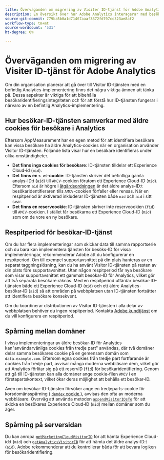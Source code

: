 ```yaml
---
title: Överväganden om migrering av Visiter ID-tjänst för Adobe Analytics
description: En översikt över hur Adobe Analytics interagerar med besökar-ID-tjänsten.
source-git-commit: 779ba5b0a1d71467aaaf3872fd707cc323ae8af2
workflow-type: tm+mt
source-wordcount: '531'
ht-degree: 0%

---
```


# Överväganden om migrering av Visiter ID-tjänst för Adobe Analytics

Om din organisation planerar att gå över till Visitor ID-tjänsten med en befintlig Analytics-implementering finns det några viktiga ämnen att tänka på. Dessa aspekter är viktiga för att bibehålla besökaridentifieringsintegriteten och för att förstå hur ID-tjänsten fungerar i närvaro av en befintlig Analytics-implementering.

## Hur besökar-ID-tjänsten samverkar med äldre cookies för besökare i Analytics

Eftersom AppMeasurement har en egen metod för att identifiera besökare kan vissa besökare ha äldre Analytics-cookies när en organisation använder Visitor ID-tjänsten. Följande lista visar hur en besökare identifieras under olika omständigheter.

* **Det finns inga cookies för besökare**: ID-tjänsten tilldelar ett Experience Cloud-id (`mid`).
* **Det finns en `s_vi`-cookie**: ID-tjänsten skriver det befintliga gamla analys-ID:t (`aid`) till `AMCV`-cookien förutom ett Experience Cloud-ID (`mid`). Eftersom `aid` är högre i [åtgärdsordningen](overview.md) är det äldre analys-ID:t besökaridentifieraren tills `AMCV`-cookien förfaller eller rensas. När en respitperiod är aktiverad inkluderar ID-tjänsten både `mid` och `aid` i sitt svar.
* **Det finns en reservcookie**: ID-tjänsten skriver inte reservcookien (`fid`) till `AMCV`-cookien. I stället får besökarna ett Experience Cloud-ID (`mid`) som om de vore en ny besökare.

## Respitperiod för besökar-ID-tjänst

Om du har flera implementeringar som skickar data till samma rapportserie och du bara kan implementera tjänsten för besöks-ID för vissa implementeringar, rekommenderar Adobe att du konfigurerar en respitperiod. Om till exempel supportavsnittet på din plats hanteras av en separat taggningslösning, kan du ha använt Visitor ID-tjänsten på resten av din plats före supportavsnittet. Utan någon respitperiod får nya besökare som visar supportavsnittet ett gammalt besökar-ID för Analytics, vilket gör att två separata besökare räknas. Med en respitperiod utfärdar besökar-ID-tjänsten både ett Experience Cloud-ID (`mid`) och ett äldre Analytics-besökar-ID (`aid`) så att områden på webbplatsen utan ID-tjänsten fortsätter att identifiera besökare konsekvent.

Om du koordinerar distributionen av Visitor ID-tjänsten i alla delar av webbplatsen behöver du ingen respitperiod. Kontakta [Adobe kundtjänst](https://helpx.adobe.com/marketing-cloud/contact-support.html) om du vill konfigurera en respitperiod.

## Spårning mellan domäner

I vissa implementeringar av äldre besökar-ID för Analytics kan&quot;användarvänliga cookies från tredje part&quot; användas, där två domäner delar samma besökares cookie på en gemensam domän som `data.example.com`. Eftersom egna cookies från tredje part fortfarande är cookies från tredje part, avvisar många moderna webbläsare dem, vilket gör att Analytics förlitar sig på ett reservID (`fid`) för besökaridentifiering. Genom att gå till ID-tjänsten kan alla domäner ange cookie-filen `AMCV` i en förstapartskontext, vilket ökar deras möjlighet att behålla ett besökar-ID.

Även om besökar-ID-tjänsten försöker ange en tredjeparts-cookie för korsdomänsspårning ( [`demdex` cookie ](https://experienceleague.adobe.com/en/docs/id-service/using/intro/cookies) ), avvisas den ofta av moderna webbläsare. Överväg att använda metoden [`appendVisitorIDsTo`](https://experienceleague.adobe.com/en/docs/id-service/using/id-service-api/methods/appendvisitorid) för att skicka en besökares Experience Cloud-ID (`mid`) mellan domäner som du äger.

## Spårning på serversidan

Du kan anropa [`getMarketingCloudVisitorID`](https://experienceleague.adobe.com/en/docs/id-service/using/id-service-api/methods/getmcvid) för att hämta Experience Cloud-id:t (`mid`) och [`getAnalyticsVisitorID`](https://experienceleague.adobe.com/en/docs/id-service/using/id-service-api/methods/getanalyticsvisitorid) för att hämta det äldre analys-ID:t (`aid`). Adobe rekommenderar att du kontrollerar båda för att bevara logiken för besökaridentifiering.

